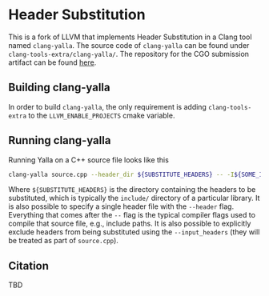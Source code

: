 # Header Substitution

This is a fork of LLVM that implements Header Substitution in a Clang
tool named `clang-yalla`. The source code of `clang-yalla` can be
found under `clang-tools-extra/clang-yalla/`. The repository for the
CGO submission artifact can be found
[here](https://github.com/engineeringSoftware/yalla).

## Building clang-yalla

In order to build `clang-yalla`, the only requirement is adding
`clang-tools-extra` to the `LLVM_ENABLE_PROJECTS` cmake variable.

## Running clang-yalla

Running Yalla
on a C++ source file looks like this

```bash
clang-yalla source.cpp --header_dir ${SUBSTITUTE_HEADERS} -- -I${SOME_INCLUDE_PATH}
```

Where `${SUBSTITUTE_HEADERS}` is the directory containing the headers
to be substituted, which is typically the `include/` directory of a
particular library. It is also possible to specify a single header
file with the `--header` flag. Everything that comes after the `--`
flag is the typical compiler flags used to compile that source file,
e.g., include paths. It is also possible to explicitly exclude headers
from being substituted using the `--input_headers` (they will be
treated as part of `source.cpp`).

## Citation

TBD